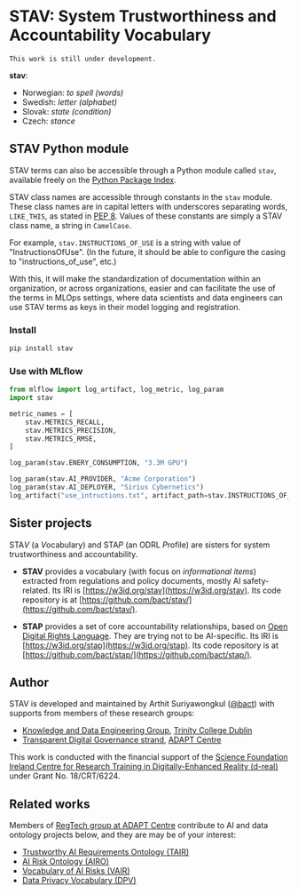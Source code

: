 # STAV: System Trustworthiness and Accountability Vocabulary

`This work is still under development.`

**stav**:
- Norwegian: *to spell (words)*
- Swedish: *letter (alphabet)*
- Slovak: *state (condition)*
- Czech: *stance*


## STAV Python module

STAV terms can also be accessible through a Python module called `stav`, available freely on the [Python Package Index](https://pypi.org/project/stav/).

STAV class names are accessible through constants in the `stav` module. These class names are in capital letters with underscores separating words, `LIKE_THIS`, as stated in [PEP 8](https://peps.python.org/pep-0008/#constants).
Values of these constants are simply a STAV class name, a string in `CamelCase`.

For example, `stav.INSTRUCTIONS_OF_USE` is a string with value of "InstructionsOfUse".
(In the future, it should be able to configure the casing to "instructions_of_use", etc.)

With this, it will make the standardization of documentation within an organization, or across organizations, easier and can facilitate the use of the terms in MLOps settings, where data scientists and data engineers can use STAV terms as keys in their model logging and registration.

### Install

```sh
pip install stav
```

### Use with MLflow

```python
from mlflow import log_artifact, log_metric, log_param
import stav

metric_names = [
    stav.METRICS_RECALL,
    stav.METRICS_PRECISION,
    stav.METRICS_RMSE,
]

log_param(stav.ENERY_CONSUMPTION, "3.3M GPU")

log_param(stav.AI_PROVIDER, "Acme Corporation")
log_param(stav.AI_DEPLOYER, "Sirius Cybernetics")
log_artifact("use_intructions.txt", artifact_path=stav.INSTRUCTIONS_OF_USE)
```

## Sister projects

STA*V* (a *V*ocabulary) and STA*P* (an ODRL *P*rofile) are sisters for system trustworthiness and accountability.

- **STAV** provides a vocabulary (with focus on *informational items*) extracted from regulations and policy documents, mostly AI safety-related. Its IRI is [https://w3id.org/stav](https://w3id.org/stav). Its code repository is at [https://github.com/bact/stav/](https://github.com/bact/stav/).

- **STAP** provides a set of core accountability relationships, based on [Open Digital Rights Language](https://www.w3.org/TR/odrl-model/). They are trying not to be AI-specific. Its IRI is [https://w3id.org/stap](https://w3id.org/stap). Its code repository is at [https://github.com/bact/stap/](https://github.com/bact/stap/).


## Author
STAV is developed and maintained by Arthit Suriyawongkul ([@bact](https://github.com/bact/)) with supports from members of these research groups:

- [Knowledge and Data Engineering Group](https://www.tcd.ie/scss/research/research-groups/kdeg/), [Trinity College Dublin](https://www.tcd.ie/scss/)
- [Transparent Digital Governance strand](https://www.adaptcentre.ie/case-studies/transparent-digital-governance/), [ADAPT Centre](https://www.adaptcentre.ie/)

This work is conducted with the financial support of the [Science Foundation Ireland Centre for Research Training in Digitally-Enhanced Reality (d-real)](https://d-real.ie/) under Grant No. 18/CRT/6224.


## Related works

Members of [RegTech group at ADAPT Centre](https://regtech.adaptcentre.ie/) contribute to AI and data ontology projects below, and they are may be of your interest:
- [Trustworthy AI Requirements Ontology (TAIR)](https://tair.adaptcentre.ie/)
- [AI Risk Ontology (AIRO)](https://w3id.org/airo)
- [Vocabulary of AI Risks (VAIR)](https://w3id.org/vair)
- [Data Privacy Vocabulary (DPV)](https://w3id.org/dpv)
